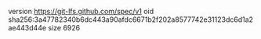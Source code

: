 version https://git-lfs.github.com/spec/v1
oid sha256:3a47782340b6dc443a90afdc6671b2f202a8577742e31123dc6d1a2ae443d44e
size 6926
